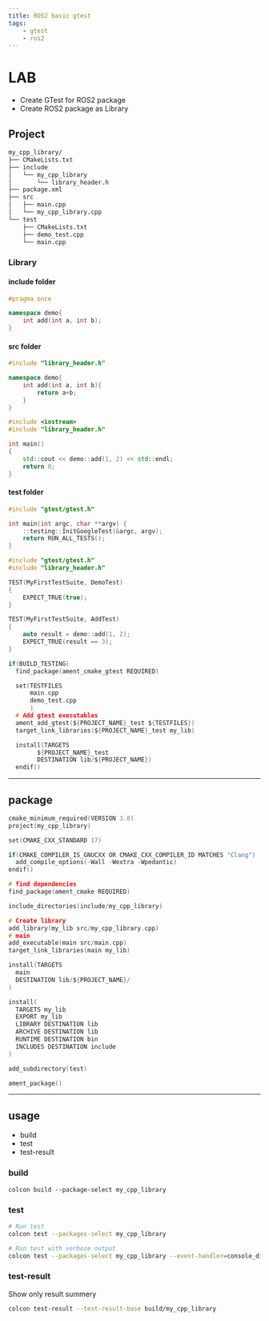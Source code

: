```yaml
---
title: ROS2 basic gtest
tags:
    - gtest
    - ros2
---
```


# LAB
- Create GTest for ROS2 package
- Create ROS2 package as Library

## Project

```bash
my_cpp_library/
├── CMakeLists.txt
├── include
│   └── my_cpp_library
│       └── library_header.h
├── package.xml
├── src
│   ├── main.cpp
│   └── my_cpp_library.cpp
└── test
    ├── CMakeLists.txt
    ├── demo_test.cpp
    └── main.cpp
```

### Library
#### include folder
```cpp title="my_cpp_library/include/my_cpp_library/library_header.h"
#pragma once

namespace demo{
    int add(int a, int b);
}
```

#### src folder
```cpp title="my_cpp_library/src/my_cpp_library.cpp"
#include "library_header.h"

namespace demo{
    int add(int a, int b){
        return a+b;
    }
}
```

```cpp title="my_cpp_library/src/main.cpp"
#include <iostream>
#include "library_header.h"

int main()
{
    std::cout << demo::add(1, 2) << std::endl;
    return 0;
}
```

#### test folder

```cpp title="my_cpp_library/test/main.cpp"
#include "gtest/gtest.h"

int main(int argc, char **argv) {
    ::testing::InitGoogleTest(&argc, argv);
    return RUN_ALL_TESTS();
}
```

```cpp title="demo_test.cpp"
#include "gtest/gtest.h"
#include "library_header.h"

TEST(MyFirstTestSuite, DemoTest)
{
    EXPECT_TRUE(true);
}

TEST(MyFirstTestSuite, AddTest)
{
    auto result = demo::add(1, 2);
    EXPECT_TRUE(result == 3);
}
```

```c title="test/CMakeLists.txt"
if(BUILD_TESTING)
  find_package(ament_cmake_gtest REQUIRED)

  set(TESTFILES
      main.cpp
      demo_test.cpp
      )
  # Add gtest executables
  ament_add_gtest(${PROJECT_NAME}_test ${TESTFILES})
  target_link_libraries(${PROJECT_NAME}_test my_lib)

  install(TARGETS
        ${PROJECT_NAME}_test
        DESTINATION lib/${PROJECT_NAME})
  endif()
```

---

## package

```c title="CMakeLists.txt"
cmake_minimum_required(VERSION 3.8)
project(my_cpp_library)

set(CMAKE_CXX_STANDARD 17)

if(CMAKE_COMPILER_IS_GNUCXX OR CMAKE_CXX_COMPILER_ID MATCHES "Clang")
  add_compile_options(-Wall -Wextra -Wpedantic)
endif()

# find dependencies
find_package(ament_cmake REQUIRED)

include_directories(include/my_cpp_library)

# Create library
add_library(my_lib src/my_cpp_library.cpp)
# main
add_executable(main src/main.cpp)
target_link_libraries(main my_lib)

install(TARGETS 
  main
  DESTINATION lib/${PROJECT_NAME}/
)

install(
  TARGETS my_lib
  EXPORT my_lib
  LIBRARY DESTINATION lib
  ARCHIVE DESTINATION lib
  RUNTIME DESTINATION bin
  INCLUDES DESTINATION include
)

add_subdirectory(test)

ament_package()
```

---

## usage
- build 
- test
- test-result

### build
```
colcon build --package-select my_cpp_library
```

### test

```bash
# Run test
colcon test --packages-select my_cpp_library

# Run test with verbose output
colcon test --packages-select my_cpp_library --event-handler=console_direct+

```

### test-result
Show only result summery

```bash
colcon test-result --test-result-base build/my_cpp_library
```